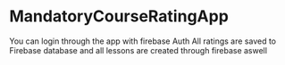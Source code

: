 # MandatoryCourseRatingApp
You can login through the app with firebase Auth
All ratings are saved to Firebase database and all lessons are created through firebase aswell
